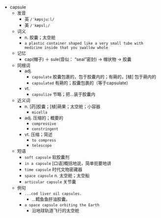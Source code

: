 - capsule
  - 发音
    - 英 `/ˈkæpsju:l/`
    - 美 `/ˈkæpsl;/`
  - 词义
    - n. 胶囊；太空舱
    - `a plastic container shaped like a very small tube with medicine inside that you swallow whole`
  - 记忆
    - cap(帽子) ＋ sule(音似： “seal”密封) → 帽状物 → 胶囊
  - 同根词
    - adj.
      - `capsulate` 胶囊包裹的，包于胶囊内的；有蒴的，[植] 包于蒴内的
      - `capsulated` 有蒴的；胶囊包裹的（等于capsulate）
    - vt.
      - `capsulize` 节略；把…装于胶囊内
  - 近义词
    - n. [药]胶囊；[植]蒴果；太空舱；小容器
      - `micella`
    - adj. 压缩的；概要的
      - `compressive`
      - `constringent`
    - vt. 压缩；简述
      - `to compress`
      - `telescope`
  - 短语
    - `soft capsule` 软胶囊剂 
    - `in a capsule` [口语]概括地说，简单扼要地讲 
    - `time capsule` 时代文物密藏器 
    - `space capsule` n. 太空舱；太空船 
    - `articular capsule` 关节囊 
  - 例句
    - `...cod liver oil capsules.`
      - …鳕鱼鱼肝油胶囊。
    - `a space capsule orbiting the Earth`
      - 沿地球轨道飞行的太空舱

